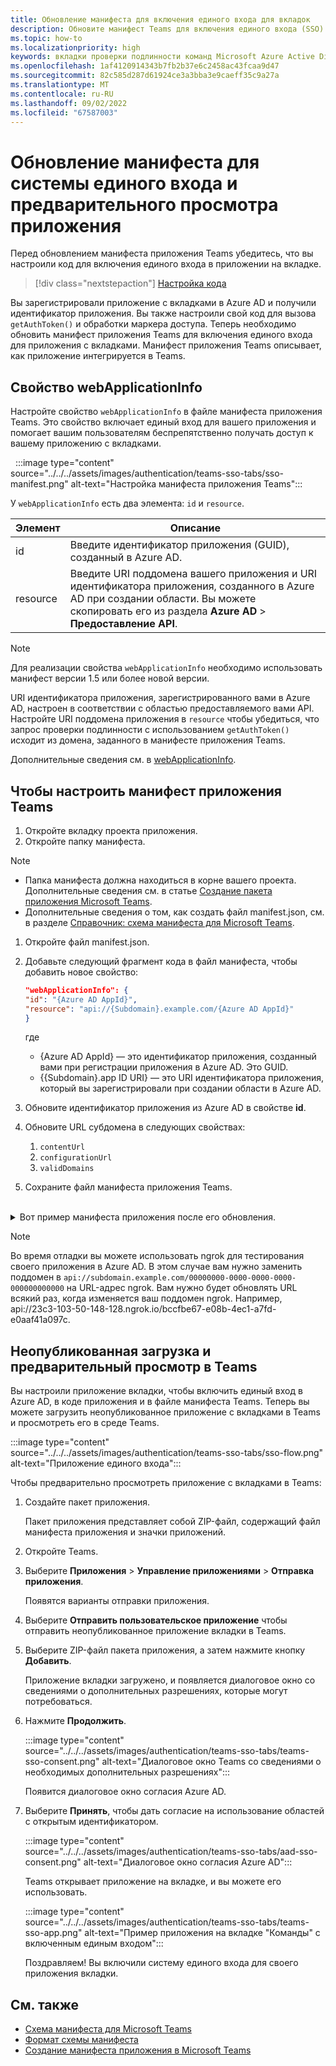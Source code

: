 ```yaml
---
title: Обновление манифеста для включения единого входа для вкладок
description: Обновите манифест Teams для включения единого входа (SSO) для вкладок и перезагрузите его в клиент Teams для тестирования проверки подлинности единого входа.
ms.topic: how-to
ms.localizationpriority: high
keywords: вкладки проверки подлинности команд Microsoft Azure Active Directory (Azure AD) API Graph
ms.openlocfilehash: 1af4120914343b7fb2b37e6c2458ac43fcaa9d47
ms.sourcegitcommit: 82c585d287d61924ce3a3bba3e9caeff35c9a27a
ms.translationtype: MT
ms.contentlocale: ru-RU
ms.lasthandoff: 09/02/2022
ms.locfileid: "67587003"
---
```

# <a name="update-manifest-for-sso-and-preview-app"></a>Обновление манифеста для системы единого входа и предварительного просмотра приложения

Перед обновлением манифеста приложения Teams убедитесь, что вы настроили код для включения единого входа в приложении на вкладке.

> [!div class="nextstepaction"]
> [Настройка кода](tab-sso-code.md)

Вы зарегистрировали приложение с вкладками в Azure AD и получили идентификатор приложения. Вы также настроили свой код для вызова `getAuthToken()` и обработки маркера доступа. Теперь необходимо обновить манифест приложения Teams для включения единого входа для приложения с вкладками. Манифест приложения Teams описывает, как приложение интегрируется в Teams.

## <a name="webapplicationinfo-property"></a>Свойство webApplicationInfo

Настройте свойство `webApplicationInfo` в файле манифеста приложения Teams. Это свойство включает единый вход для вашего приложения и помогает вашим пользователям беспрепятственно получать доступ к вашему приложению с вкладками.

&nbsp;&nbsp;:::image type="content" source="../../../assets/images/authentication/teams-sso-tabs/sso-manifest.png" alt-text="Настройка манифеста приложения Teams":::

У `webApplicationInfo` есть два элемента: `id` и `resource`.

| Элемент | Описание |
| --- | --- |
| id | Введите идентификатор приложения (GUID), созданный в Azure AD. |
| resource | Введите URI поддомена вашего приложения и URI идентификатора приложения, созданного в Azure AD при создании области. Вы можете скопировать его из раздела **Azure AD** > **Предоставление API**. |

> [!NOTE]
> Для реализации свойства `webApplicationInfo` необходимо использовать манифест версии 1.5 или более новой версии.

URI идентификатора приложения, зарегистрированного вами в Azure AD, настроен в соответствии с областью предоставляемого вами API. Настройте URI поддомена приложения в `resource` чтобы убедиться, что запрос проверки подлинности с использованием `getAuthToken()` исходит из домена, заданного в манифесте приложения Teams.

Дополнительные сведения см. в [webApplicationInfo](../../../resources/schema/manifest-schema.md#webapplicationinfo).

## <a name="to-configure-teams-app-manifest"></a>Чтобы настроить манифест приложения Teams

1. Откройте вкладку проекта приложения.
2. Откройте папку манифеста.

  > [!NOTE]
  >
  > - Папка манифеста должна находиться в корне вашего проекта. Дополнительные сведения см. в статье [Создание пакета приложения Microsoft Teams](../../../concepts/build-and-test/apps-package.md).
  > - Дополнительные сведения о том, как создать файл manifest.json, см. в разделе [Справочник: схема манифеста для Microsoft Teams](../../../resources/schema/manifest-schema.md).

1. Откройте файл manifest.json.
1. Добавьте следующий фрагмент кода в файл манифеста, чтобы добавить новое свойство:

    ```json
    "webApplicationInfo": {
    "id": "{Azure AD AppId}",
    "resource": "api://{Subdomain}.example.com/{Azure AD AppId}"
    }
    ```

    где
    - {Azure AD AppId} — это идентификатор приложения, созданный вами при регистрации приложения в Azure AD. Это GUID.
    - {{Subdomain}.app ID URI} — это URI идентификатора приложения, который вы зарегистрировали при создании области в Azure AD.

4. Обновите идентификатор приложения из Azure AD в свойстве **id**.
5. Обновите URL субдомена в следующих свойствах:
   1. `contentUrl`
   2. `configurationUrl`
   3. `validDomains`
6. Сохраните файл манифеста приложения Teams.

<br>
<details>
<summary>Вот пример манифеста приложения после его обновления.</summary>

```json
{
  "$schema": "https://developer.microsoft.com/json-schemas/teams/v1.11/MicrosoftTeams.schema.json",
  "manifestVersion": "1.11",
  "version": "1.0.0",
  "id": "bccfbe67-e08b-4ec1-a7fd-e0aaf41a097c",
  "packageName": "com.contoso.teamsauthsso",
  "developer": {
    "name": "Microsoft",
    "websiteUrl": "https://www.microsoft.com",
    "privacyUrl": "https://www.microsoft.com/privacy",
    "termsOfUseUrl": "https://www.microsoft.com/termsofuse"
  },
  "name": {
    "short": "Teams Auth SSO",
    "full": "Teams Auth SSO"
  },
  "description": {
    "short": "Teams Auth SSO app",
    "full": "The Teams Auth SSO app"
  },
  "icons": {
    "outline": "outline.png",
    "color": "color.png"
  },
  "accentColor": "#60A18E",
  "staticTabs": [
    {
      "entityId": "auth",
      "name": "Auth",
      "contentUrl": "https://contoso.com/Home/Index",
      "scopes": [ "personal" ]
    }
  ],
  "configurableTabs": [
    {
      "configurationUrl": "https://contoso.com/Home/Configure",
      "canUpdateConfiguration": true,
      "scopes": [
        "team"
      ]
    }
  ],
  "permissions": [ "identity", "messageTeamMembers" ],
  "validDomains": [
    "contoso.com"
  ],
  "webApplicationInfo": {
    "id": "bccfbe67-e08b-4ec1-a7fd-e0aaf41a097c",
    "resource": "api://contoso.com/bccfbe67-e08b-4ec1-a7fd-e0aaf41a097c"
  }
}
```

</details>

> [!NOTE]
> Во время отладки вы можете использовать ngrok для тестирования своего приложения в Azure AD. В этом случае вам нужно заменить поддомен в `api://subdomain.example.com/00000000-0000-0000-0000-000000000000` на URL-адрес ngrok. Вам нужно будет обновлять URL всякий раз, когда изменяется ваш поддомен ngrok. Например, api://23c3-103-50-148-128.ngrok.io/bccfbe67-e08b-4ec1-a7fd-e0aaf41a097c.

## <a name="sideload-and-preview-in-teams"></a>Неопубликованная загрузка и предварительный просмотр в Teams

Вы настроили приложение вкладки, чтобы включить единый вход в Azure AD, в коде приложения и в файле манифеста Teams. Теперь вы можете загрузить неопубликованное приложение с вкладками в Teams и просмотреть его в среде Teams.

:::image type="content" source="../../../assets/images/authentication/teams-sso-tabs/sso-flow.png" alt-text="Приложение единого входа":::

Чтобы предварительно просмотреть приложение с вкладками в Teams:

1. Создайте пакет приложения.

   Пакет приложения представляет собой ZIP-файл, содержащий файл манифеста приложения и значки приложений.

1. Откройте Teams.

1. Выберите **Приложения** > **Управление приложениями** > **Отправка приложения**.

    Появятся варианты отправки приложения.

1. Выберите **Отправить пользовательское приложение** чтобы отправить неопубликованное приложение вкладки в Teams.

1. Выберите ZIP-файл пакета приложения, а затем нажмите кнопку **Добавить**.

    Приложение вкладки загружено, и появляется диалоговое окно со сведениями о дополнительных разрешениях, которые могут потребоваться.

1. Нажмите **Продолжить**.

    :::image type="content" source="../../../assets/images/authentication/teams-sso-tabs/teams-sso-consent.png" alt-text="Диалоговое окно Teams со сведениями о необходимых дополнительных разрешениях":::

    Появится диалоговое окно согласия Azure AD.

1. Выберите **Принять**, чтобы дать согласие на использование областей с открытым идентификатором.

    :::image type="content" source="../../../assets/images/authentication/teams-sso-tabs/aad-sso-consent.png" alt-text="Диалоговое окно согласия Azure AD":::

    Teams открывает приложение на вкладке, и вы можете его использовать.

    :::image type="content" source="../../../assets/images/authentication/teams-sso-tabs/teams-sso-app.png" alt-text="Пример приложения на вкладке &quot;Команды&quot; с включенным единым входом":::

    Поздравляем! Вы включили систему единого входа для своего приложения вкладки.

## <a name="see-also"></a>См. также

- [Схема манифеста для Microsoft Teams](../../../resources/schema/manifest-schema.md)
- [Формат схемы манифеста](https://developer.microsoft.com/json-schemas/teams/v1.12/MicrosoftTeams.schema.json)
- [Создание манифеста приложения в Microsoft Teams](../../../concepts/build-and-test/apps-package.md)
